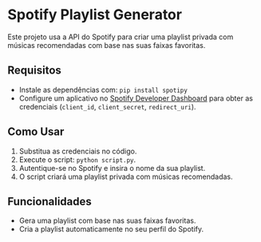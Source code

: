 # Spotify Playlist Generator

Este projeto usa a API do Spotify para criar uma playlist privada com músicas recomendadas com base nas suas faixas favoritas.

## Requisitos

- Instale as dependências com: `pip install spotipy`
- Configure um aplicativo no [Spotify Developer Dashboard](https://developer.spotify.com/dashboard/applications) para obter as credenciais (`client_id`, `client_secret`, `redirect_uri`).

## Como Usar

1. Substitua as credenciais no código.
2. Execute o script: `python script.py`.
3. Autentique-se no Spotify e insira o nome da sua playlist.
4. O script criará uma playlist privada com músicas recomendadas.

## Funcionalidades

- Gera uma playlist com base nas suas faixas favoritas.
- Cria a playlist automaticamente no seu perfil do Spotify.
